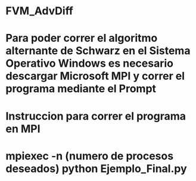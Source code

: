 # FVM_AdvDiff

# Para poder correr el algoritmo alternante de Schwarz en el Sistema Operativo Windows es necesario descargar Microsoft MPI y correr el programa mediante el Prompt


# Instruccion para correr el programa en MPI
# mpiexec -n (numero de procesos deseados) python Ejemplo_Final.py
